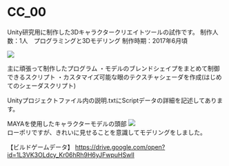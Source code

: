 # CC_00
Unity研究用に制作した3Dキャラクタークリエイトツールの試作です。
制作人数：1人　プログラミングと3Dモデリング
制作時期：2017年6月頃

<img src="https://github.com/ynsan/CC_00/blob/master/Sp_ss234.jpg">

主に頑張って制作したプログラム
・モデルのブレンドシェイプをまとめて制御できるスクリプト
・カスタマイズ可能な眼のテクスチャシェーダを作成(はじめてのシェーダスクリプト)

Unityプロジェクトファイル内の説明.txtにScriptデータの詳細を記述してあります。

MAYAを使用したキャラクターモデルの頭部
<img src="https://github.com/ynsan/CC_00/blob/master/Sp_ss324maya.png"><br>
ローポリですが、きれいに見せることを意識してモデリングをしました。

【ビルドゲームデータ】
https://drive.google.com/open?id=1L3VK3OLdcy_Kr06hRh9H6yJFwpuHSwlI
